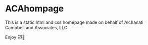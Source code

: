 # ACAhompage

This is a static html and css homepage made on behalf of Alchanati Campbell and Associates, LLC. 

Enjoy 😽🎉
